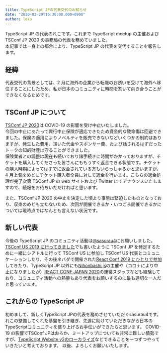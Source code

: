 ```yaml
---
title: TypeScript JPの代表交代のお知らせ
date: "2020-03-29T16:30:00.000+0900"
author: leko
---
```


TypeScript JP の代表のれこです。これまで TypeScript meetup の主催および TSConf JP 2020 の事務局の代表を務めていました。  
本記事では一身上の都合により、TypeScript JP の代表を交代することを報告します。

## 経緯

代表交代の背景としては、2 月に海外の企業から転職のお誘いを受けて海外へ移住することにしたため、私が日本のコミュニティに時間を割いて向き合うことができなくなるためです。

## TSConf JP について

[TSConf JP 2020](https://www.tsconf.jp/2020)は COVID-19 の影響を受け中止いたしました。  
今回の中止にあたって興行中止保険が適応できたため資金的な致命傷は回避できました。保険の適用によりノベルティを販売できないなどいくつかの制約はありますが、発生した費用、頂いた代金やスポンサー費、および話されるはずだったトークの知的財産は守ることができました。  
保険業者との調整は現在も続いており諸手続きに時間がかかっておりますが、チケットを購入してくださった皆さんにももうすぐ返金できる状態です。チケットの購入時期によってはすでに返金されている方もいらっしゃるかと思いますが、4 月上旬をめどにチケット購入者全員に対して返金を行います。こちらの返金処理が完了次第 TSConf JP の web サイトおよび Twitter にてアナウンスいたしますので、続報をお待ちいただければと思います。

また、TSConf JP 2020 の中止を決定した頃より事態は緊迫したものとなっており、収束のめども立たないため、次回が開催できるか・いつごろ開催できるかについては現時点ではなんとも言えない状況です。

## 新しい代表

今後の TypeScript JP のコミュニティ活動は[@sasurau4](https://twitter.com/sasurau4)にお願いしました。  
[TSConf US 2019 に行ってきました](https://talks.leko.jp/tsconfus2019/#5)でも書いたように TSConf JP を発足するために一緒にシアトルに行って TSConf US に参加し TSConf US 代表とコミュニケーションしたり、その後ネバダで開催された[React Conf 2019 にひとりで参加](https://sasurau4.hatenablog.com/entry/2019/10/31/074922)してきたり、TypeScript JP 以外にも[Nihonbashi.js](https://nihonbashi-js.connpass.com/)の主催や（コロナにより中止になりましたが）[REACT CONF JAPAN 2020](https://reactconf.jp/2020/)の運営スタッフなども経験しており、コミュニティ活動への熱量もあり代表をお願いするのに最も適切な一人だと思っています。

## これからの TypeScript JP
初めまして、新しくTypeScript JPの代表を務めさせていただくsasurau4です。
れこの整備してくれた基盤を引き継ぎ、先達に助けていただきながら日本のTypeScriptコミュニティを盛り上げるお手伝いができたらと思います。
COVID-19 の影響でTSConf JPはおろか、ミートアップについても非常に難しい情勢ですが、[TypeScript Website v2のローカライズ](https://github.com/microsoft/TypeScript-Website/issues/220)などできることを一つずつやっていきたいと考えております。
以後、よろしくお願いいたします。
<!-- @sasurau4 お気持ちを書いてpushお願い -->
